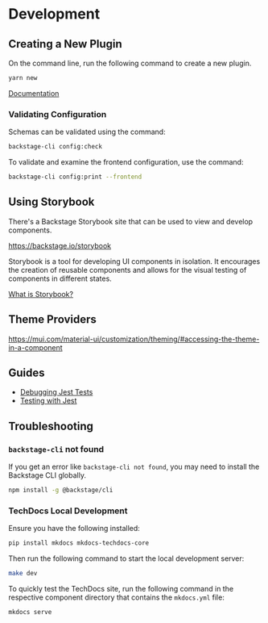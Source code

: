 # Development

## Creating a New Plugin

On the command line, run the following command to create a new plugin.

```bash
yarn new
```

[Documentation](https://backstage.io/docs/conf/defining/)

### Validating Configuration

Schemas can be validated using the command:

```bash
backstage-cli config:check
```

To validate and examine the frontend configuration, use the command:

```bash
backstage-cli config:print --frontend
```

## Using Storybook

There's a Backstage Storybook site that can be used to view and develop components.

https://backstage.io/storybook

Storybook is a tool for developing UI components in isolation. It encourages the creation of reusable components and allows for the visual testing of components in different states.

[What is Storybook?](https://www.perplexity.ai/search/backstage-storybook-QUfnZxrpQKST1rscB..iww)

## Theme Providers

https://mui.com/material-ui/customization/theming/#accessing-the-theme-in-a-component

## Guides

- [Debugging Jest Tests](https://backstage.io/docs/tooling/cli/build-system/#debugging-jest-tests)
- [Testing with Jest](https://backstage.io/docs/plugins/testing)

## Troubleshooting

### `backstage-cli` not found

If you get an error like `backstage-cli not found`, you may need to install the Backstage CLI globally.

```bash
npm install -g @backstage/cli
```

### TechDocs Local Development

Ensure you have the following installed:

```bash
pip install mkdocs mkdocs-techdocs-core
```

Then run the following command to start the local development server:

```bash
make dev
```

To quickly test the TechDocs site, run the following command in the respective component directory that contains the `mkdocs.yml` file:

```bash
mkdocs serve
```
